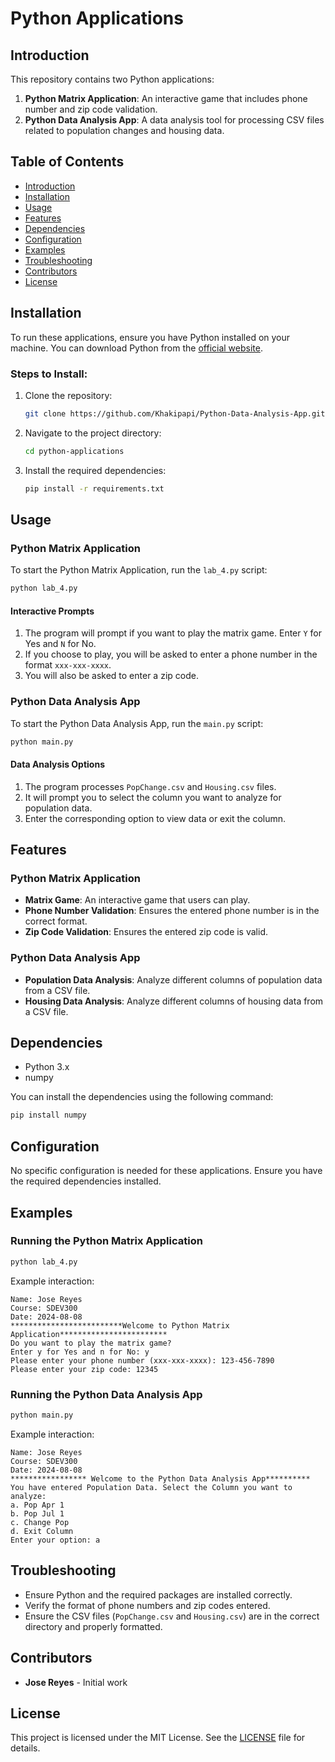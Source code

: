 # Python Applications

## Introduction
This repository contains two Python applications:
1. **Python Matrix Application**: An interactive game that includes phone number and zip code validation.
2. **Python Data Analysis App**: A data analysis tool for processing CSV files related to population changes and housing data.

## Table of Contents
- [Introduction](#introduction)
- [Installation](#installation)
- [Usage](#usage)
- [Features](#features)
- [Dependencies](#dependencies)
- [Configuration](#configuration)
- [Examples](#examples)
- [Troubleshooting](#troubleshooting)
- [Contributors](#contributors)
- [License](#license)

## Installation
To run these applications, ensure you have Python installed on your machine. You can download Python from the [official website](https://www.python.org/).

### Steps to Install:
1. Clone the repository:
    ```sh
    git clone https://github.com/Khakipapi/Python-Data-Analysis-App.git
    ```
2. Navigate to the project directory:
    ```sh
    cd python-applications
    ```
3. Install the required dependencies:
    ```sh
    pip install -r requirements.txt
    ```

## Usage

### Python Matrix Application
To start the Python Matrix Application, run the `lab_4.py` script:
```sh
python lab_4.py
```

#### Interactive Prompts
1. The program will prompt if you want to play the matrix game. Enter `Y` for Yes and `N` for No.
2. If you choose to play, you will be asked to enter a phone number in the format `xxx-xxx-xxxx`.
3. You will also be asked to enter a zip code.

### Python Data Analysis App
To start the Python Data Analysis App, run the `main.py` script:
```sh
python main.py
```

#### Data Analysis Options
1. The program processes `PopChange.csv` and `Housing.csv` files.
2. It will prompt you to select the column you want to analyze for population data.
3. Enter the corresponding option to view data or exit the column.

## Features

### Python Matrix Application
- **Matrix Game**: An interactive game that users can play.
- **Phone Number Validation**: Ensures the entered phone number is in the correct format.
- **Zip Code Validation**: Ensures the entered zip code is valid.

### Python Data Analysis App
- **Population Data Analysis**: Analyze different columns of population data from a CSV file.
- **Housing Data Analysis**: Analyze different columns of housing data from a CSV file.

## Dependencies
- Python 3.x
- numpy

You can install the dependencies using the following command:
```sh
pip install numpy
```

## Configuration
No specific configuration is needed for these applications. Ensure you have the required dependencies installed.

## Examples

### Running the Python Matrix Application
```sh
python lab_4.py
```
Example interaction:
```
Name: Jose Reyes
Course: SDEV300
Date: 2024-08-08
*************************Welcome to Python Matrix Application************************
Do you want to play the matrix game?
Enter y for Yes and n for No: y
Please enter your phone number (xxx-xxx-xxxx): 123-456-7890
Please enter your zip code: 12345
```

### Running the Python Data Analysis App
```sh
python main.py
```
Example interaction:
```
Name: Jose Reyes
Course: SDEV300
Date: 2024-08-08
***************** Welcome to the Python Data Analysis App**********
You have entered Population Data. Select the Column you want to analyze:
a. Pop Apr 1
b. Pop Jul 1
c. Change Pop
d. Exit Column
Enter your option: a
```

## Troubleshooting
- Ensure Python and the required packages are installed correctly.
- Verify the format of phone numbers and zip codes entered.
- Ensure the CSV files (`PopChange.csv` and `Housing.csv`) are in the correct directory and properly formatted.

## Contributors
- **Jose Reyes** - Initial work

## License
This project is licensed under the MIT License. See the [LICENSE](LICENSE) file for details.
```
